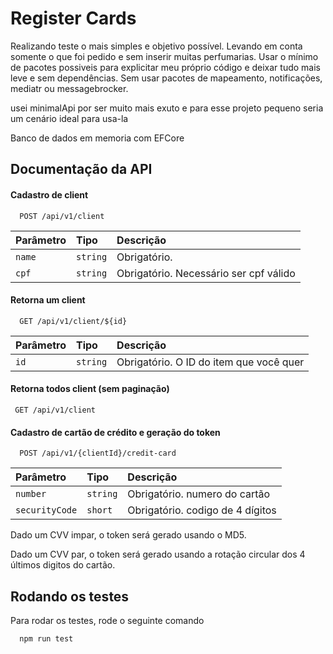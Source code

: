 
# Register Cards

Realizando teste o mais simples e objetivo possível. Levando em conta somente o que foi pedido e sem inserir muitas perfumarias.
Usar o mínimo de pacotes possiveis para explicitar meu próprio código e deixar tudo mais leve e sem dependências. Sem usar pacotes de mapeamento, notificações, mediatr ou messagebrocker. 

usei minimalApi por ser muito mais exuto e para esse projeto pequeno seria um cenário ideal para usa-la

Banco de dados em memoria com EFCore



## Documentação da API

#### Cadastro de client

```http
  POST /api/v1/client
```

| Parâmetro   | Tipo       | Descrição                           |
| :---------- | :--------- | :---------------------------------- |
| `name` | `string` | Obrigatório. |
| `cpf` | `string` | Obrigatório. Necessário ser cpf válido |

#### Retorna um client

```http
  GET /api/v1/client/${id}
```

| Parâmetro   | Tipo       | Descrição                                   |
| :---------- | :--------- | :------------------------------------------ |
| `id`      | `string` | Obrigatório. O ID do item que você quer |

#### Retorna todos client (sem paginação)

```http
 GET /api/v1/client
```

#### Cadastro de cartão de crédito e geração do token

```http
  POST /api/v1/{clientId}/credit-card
```

| Parâmetro   | Tipo       | Descrição                           |
| :---------- | :--------- | :---------------------------------- |
| `number` | `string` | Obrigatório. numero do cartão |
| `securityCode` | `short` | Obrigatório. codigo de 4 dígitos |

Dado um CVV impar, o token será gerado usando o MD5.

Dado um CVV par, o token será gerado usando a rotação  circular dos 4 últimos digitos do cartão.


## Rodando os testes

Para rodar os testes, rode o seguinte comando

```bash
  npm run test
```

